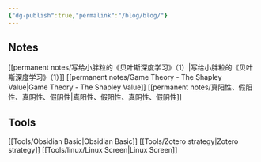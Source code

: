 ```yaml
---
{"dg-publish":true,"permalink":"/blog/blog/"}
---
```



## Notes
[[permanent notes/写给小胖粒的《贝叶斯深度学习》（1）\|写给小胖粒的《贝叶斯深度学习》（1）]]
[[permanent notes/Game Theory - The Shapley Value\|Game Theory - The Shapley Value]]
[[permanent notes/真阳性、假阳性、真阴性、假阴性\|真阳性、假阳性、真阴性、假阴性]]

## Tools
[[Tools/Obsidian Basic\|Obsidian Basic]] 
[[Tools/Zotero strategy\|Zotero strategy]]
[[Tools/linux/Linux Screen\|Linux Screen]]